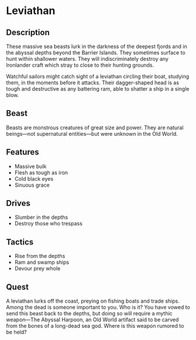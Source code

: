 # Leviathan

## Description
These massive sea beasts lurk in the darkness of the deepest fjords and in the abyssal depths beyond the Barrier Islands. They sometimes surface to hunt within shallower waters. They will indiscriminately destroy any Ironlander craft which stray to close to their hunting grounds.

Watchful sailors might catch sight of a leviathan circling their boat, studying them, in the moments before it attacks. Their dagger-shaped head is as tough and destructive as any battering ram, able to shatter a ship in a single blow.

## Beast
Beasts are monstrous creatures of great size and power. They are natural beings—not supernatural entities—but were unknown in the Old World.

## Features
 - Massive bulk
 - Flesh as tough as iron
 - Cold black eyes
 - Sinuous grace

## Drives
 - Slumber in the depths
 - Destroy those who trespass

## Tactics
 - Rise from the depths
 - Ram and swamp ships
 - Devour prey whole

## Quest
A leviathan lurks off the coast, preying on fishing boats and trade ships. Among the dead is someone important to you. Who is it? You have vowed to send this beast back to the depths, but doing so will require a mythic weapon—The Abyssal Harpoon, an Old World artifact said to be carved from the bones of a long-dead sea god. Where is this weapon rumored to be held?



